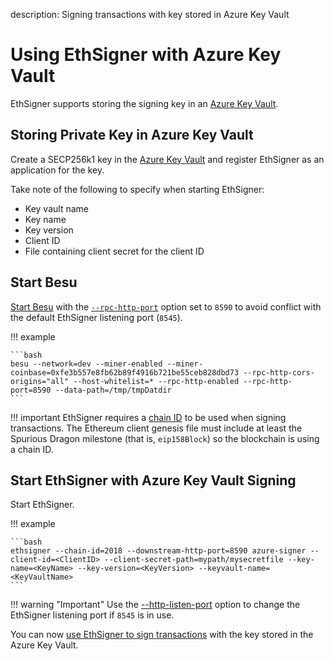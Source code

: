 description: Signing transactions with key stored in Azure Key Vault
<!--- END of page meta data -->

# Using EthSigner with Azure Key Vault 

EthSigner supports storing the signing key in an [Azure Key Vault](https://azure.microsoft.com/en-au/services/key-vault/). 

## Storing Private Key in Azure Key Vault 

Create a SECP256k1 key in the [Azure Key Vault](https://docs.microsoft.com/en-us/azure/key-vault/)
and register EthSigner as an application for the key. 

Take note of the following to specify when starting EthSigner: 

* Key vault name 
* Key name 
* Key version 
* Client ID 
* File containing client secret for the client ID 

## Start Besu

[Start Besu](https://besu.hyperledger.org/en/stable/HowTo/Get-Started/Starting-node/) with the 
[`--rpc-http-port`](https://besu.hyperledger.org/en/stable/Reference/CLI/CLI-Syntax/#rpc-http-port)
option set to `8590` to avoid conflict with the default EthSigner listening port (`8545`). 

!!! example

    ```bash
    besu --network=dev --miner-enabled --miner-coinbase=0xfe3b557e8fb62b89f4916b721be55ceb828dbd73 --rpc-http-cors-origins="all" --host-whitelist=* --rpc-http-enabled --rpc-http-port=8590 --data-path=/tmp/tmpDatdir
    ```

!!! important 
    EthSigner requires a [chain ID](https://besu.hyperledger.org/en/stable/Concepts/NetworkID-And-ChainID/) to be 
    used when signing transactions. The Ethereum client genesis file must include at least the Spurious Dragon
    milestone (that is, `eip158Block`) so the blockchain is using a chain ID. 
    
## Start EthSigner with Azure Key Vault Signing 

Start EthSigner.

!!! example  

    ```bash
    ethsigner --chain-id=2018 --downstream-http-port=8590 azure-signer --client-id=<ClientID> --client-secret-path=mypath/mysecretfile --key-name=<KeyName> --key-version=<KeyVersion> --keyvault-name=<KeyVaultName>
    ```

!!! warning "Important"
    Use the [--http-listen-port](../Reference/EthSigner-CLI.md#http-listen-port) option to change the
    EthSigner listening port if `8545` is in use.  

You can now [use EthSigner to sign transactions](Using-EthSigner.md) with the key stored in the Azure Key Vault.  
